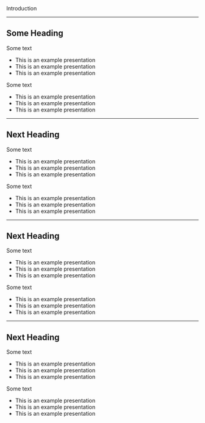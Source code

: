 <div class="lecturetitle">Introduction</div>

---
## Some Heading

Some text
- This is an example presentation
- This is an example presentation
- This is an example presentation

Some text
- This is an example presentation
- This is an example presentation
- This is an example presentation

---
## Next Heading

Some text
- This is an example presentation
- This is an example presentation
- This is an example presentation

Some text
- This is an example presentation
- This is an example presentation
- This is an example presentation


---
## Next Heading

Some text
- This is an example presentation
- This is an example presentation
- This is an example presentation

Some text
- This is an example presentation
- This is an example presentation
- This is an example presentation


---
## Next Heading

Some text
- This is an example presentation
- This is an example presentation
- This is an example presentation

Some text
- This is an example presentation
- This is an example presentation
- This is an example presentation
